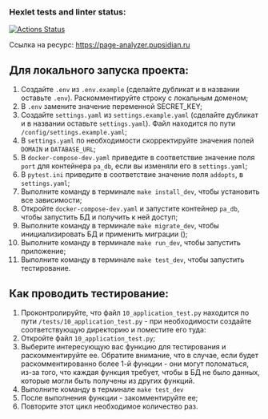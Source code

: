 ### Hexlet tests and linter status:

[![Actions Status](https://github.com/VictorVangeli/python-project-83/actions/workflows/hexlet-check.yml/badge.svg)](https://github.com/VictorVangeli/python-project-83/actions)

Ссылка на ресурс: https://page-analyzer.pupsidian.ru

## Для локального запуска проекта:
1. Создайте `.env` из `.env.example` (сделайте дубликат и в названии оставьте `.env`). Раскомментируйте строку с локальным доменом;
2. В `.env` замените значение переменной SECRET_KEY;
3. Создайте `settings.yaml` из `settings.example.yaml` (сделайте дубликат и в названии оставьте `settings.yaml`). Файл находится по пути `/config/settings.example.yaml`;
4. В `settings.yaml` по необходимости скорректируйте значения полей `DOMAIN` и `DATABASE_URL`;
5. В `docker-compose-dev.yaml` приведите в соответствие значение поля `port` для контейнера `pa_db`, если вы изменяли его в `settings.yaml`;
6. В `pytest.ini` приведите в соответствие значение поля `addopts`, в `settings.yaml`;
7. Выполните команду в терминале `make install_dev`, чтобы установить все зависимости;
8. Откройте `docker-compose-dev.yaml` и запустите контейнер `pa_db`, чтобы запустить БД и получить к ней доступ;
9. Выполните команду в терминале `make migrate_dev`, чтобы инициализировать БД и применить миграции ();
10. Выполните команду в терминале `make run_dev`, чтобы запустить приложение;
11. Выполните команду в терминале `make test_dev`, чтобы запустить тестирование.

## Как проводить тестирование:
1. Проконтролируйте, что файл `10_application_test.py` находится по пути `/tests/10_application_test.py` - при необходимости создайте соответствующую директорию и поместите его туда:
2. Откройте файл `10_application_test.py`;
3. Выберите интересующую вас функцию для тестирования и раскомментируйте ее. Обратите внимание, что в случае, если будет раскомментированно более 1-й функции - они могут поломаться, из-за того, что каждая функция требует, чтобы в БД не было данных, которые могли быть получены из других функций.
4. Выполните команду в терминале `make test_dev`
5. После выполнения функции - закомментируйте ее;
6. Повторите этот цикл необходимое количество раз.
